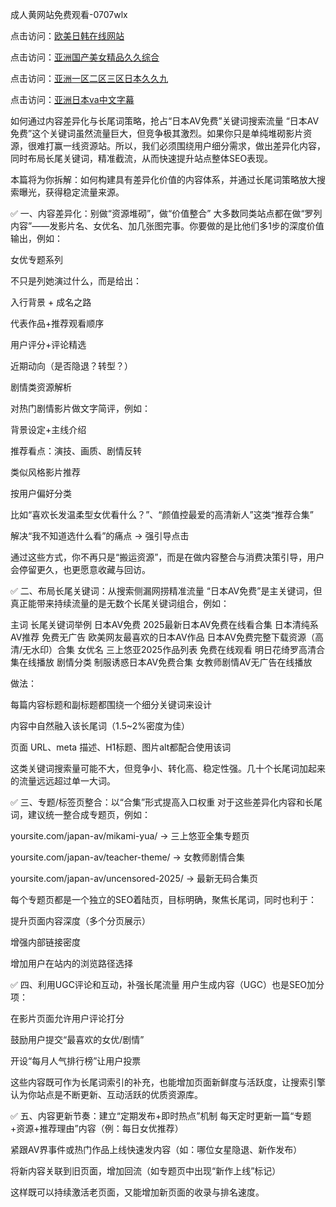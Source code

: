 成人黄网站免费观看-0707wlx


点击访问：<a href="https://tfda.pages.dev/">欧美日韩在线网站</a>

点击访问：<a href="https://vassv.pages.dev/">亚洲国产美女精品久久综合</a>

点击访问：<a href="https://gda-c7m.pages.dev/">亚洲一区二区三区日本久久九</a>

点击访问：<a href="https://gsd-agv.pages.dev/">亚洲日本va中文字幕</a>


如何通过内容差异化与长尾词策略，抢占“日本AV免费”关键词搜索流量
“日本AV免费”这个关键词虽然流量巨大，但竞争极其激烈。如果你只是单纯堆砌影片资源，很难打赢一线资源站。所以，我们必须围绕用户细分需求，做出差异化内容，同时布局长尾关键词，精准截流，从而快速提升站点整体SEO表现。

本篇将为你拆解：如何构建具有差异化价值的内容体系，并通过长尾词策略放大搜索曝光，获得稳定流量来源。

✅ 一、内容差异化：别做“资源堆砌”，做“价值整合”
大多数同类站点都在做“罗列内容”——发影片名、女优名、加几张图完事。你要做的是比他们多1步的深度价值输出，例如：

女优专题系列

不只是列她演过什么，而是给出：

入行背景 + 成名之路

代表作品+推荐观看顺序

用户评分+评论精选

近期动向（是否隐退？转型？）

剧情类资源解析

对热门剧情影片做文字简评，例如：

背景设定+主线介绍

推荐看点：演技、画质、剧情反转

类似风格影片推荐

按用户偏好分类

比如“喜欢长发温柔型女优看什么？”、“颜值控最爱的高清新人”这类“推荐合集”

解决“我不知道选什么看”的痛点 → 强引导点击

通过这些方式，你不再只是“搬运资源”，而是在做内容整合与消费决策引导，用户会停留更久，也更愿意收藏与回访。

✅ 二、布局长尾关键词：从搜索侧漏网捞精准流量
“日本AV免费”是主关键词，但真正能带来持续流量的是无数个长尾关键词组合，例如：

主词	长尾关键词举例
日本AV免费	2025最新日本AV免费在线看合集
日本清纯系AV推荐 免费无广告
欧美网友最喜欢的日本AV作品
日本AV免费完整下载资源（高清/无水印）合集
女优名	三上悠亚2025作品列表 免费在线观看
明日花绮罗高清合集在线播放
剧情分类	制服诱惑日本AV免费合集
女教师剧情AV无广告在线播放

做法：

每篇内容标题和副标题都围绕一个细分关键词来设计

内容中自然融入该长尾词（1.5~2%密度为佳）

页面 URL、meta 描述、H1标题、图片alt都配合使用该词

这类关键词搜索量可能不大，但竞争小、转化高、稳定性强。几十个长尾词加起来的流量远远超过单一大词。

✅ 三、专题/标签页整合：以“合集”形式提高入口权重
对于这些差异化内容和长尾词，建议统一整合成专题页，例如：

yoursite.com/japan-av/mikami-yua/ → 三上悠亚全集专题页

yoursite.com/japan-av/teacher-theme/ → 女教师剧情合集

yoursite.com/japan-av/uncensored-2025/ → 最新无码合集页

每个专题页都是一个独立的SEO着陆页，目标明确，聚焦长尾词，同时也利于：

提升页面内容深度（多个分页展示）

增强内部链接密度

增加用户在站内的浏览路径选择

✅ 四、利用UGC评论和互动，补强长尾流量
用户生成内容（UGC）也是SEO加分项：

在影片页面允许用户评论打分

鼓励用户提交“最喜欢的女优/剧情”

开设“每月人气排行榜”让用户投票

这些内容既可作为长尾词索引的补充，也能增加页面新鲜度与活跃度，让搜索引擎认为你站点是不断更新、互动活跃的优质资源库。

✅ 五、内容更新节奏：建立“定期发布+即时热点”机制
每天定时更新一篇“专题+资源+推荐理由”内容（例：每日女优推荐）

紧跟AV界事件或热门作品上线快速发内容（如：哪位女星隐退、新作发布）

将新内容关联到旧页面，增加回流（如专题页中出现“新作上线”标记）

这样既可以持续激活老页面，又能增加新页面的收录与排名速度。

<span style="display:none;">[Canonical link]( https://github.com/wlx070725/12398 ）</span>
